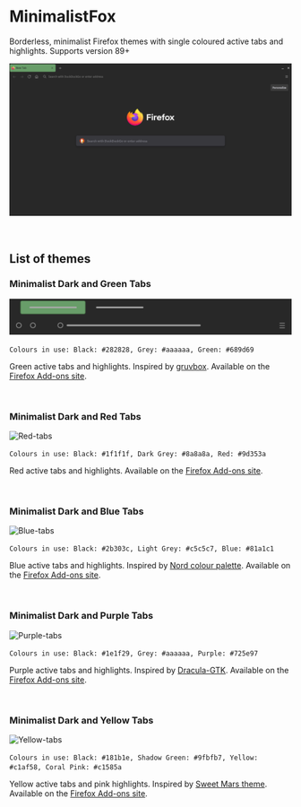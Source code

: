 # MinimalistFox

Borderless, minimalist Firefox themes with single coloured active tabs and highlights. Supports version 89+

![Screenshot](screenshot-main.png)

<br/>

## List of themes

### Minimalist Dark and Green Tabs

![Green-tabs](dark-and-green-tabs/green-tabs.svg)

```Colours in use: Black: #282828, Grey: #aaaaaa, Green: #689d69```

Green active tabs and highlights. Inspired by [gruvbox](https://github.com/morhetz/gruvbox). Available on the [Firefox Add-ons site](https://addons.mozilla.org/en-US/firefox/addon/minimalist-dark-and-green-tabs/).

<br/>

### Minimalist Dark and Red Tabs

![Red-tabs](dark-and-red-tabs/red-tabs.svg)

```Colours in use: Black: #1f1f1f, Dark Grey: #8a8a8a, Red: #9d353a```

Red active tabs and highlights. Available on the [Firefox Add-ons site](https://addons.mozilla.org/en-US/firefox/addon/minimalist-dark-and-red-tabs/).

<br/>

### Minimalist Dark and Blue Tabs

![Blue-tabs](dark-and-blue-tabs/blue-tabs.svg)

```Colours in use: Black: #2b303c, Light Grey: #c5c5c7, Blue: #81a1c1```

Blue active tabs and highlights. Inspired by [Nord colour palette](https://github.com/arcticicestudio/nord). Available on the [Firefox Add-ons site](https://addons.mozilla.org/en-US/firefox/addon/minimalist-dark-and-blue-tabs/).

<br/>

### Minimalist Dark and Purple Tabs

![Purple-tabs](dark-and-purple-tabs/purple-tabs.svg)

```Colours in use: Black: #1e1f29, Grey: #aaaaaa, Purple: #725e97```

Purple active tabs and highlights. Inspired by [Dracula-GTK](https://github.com/dracula/gtk). Available on the [Firefox Add-ons site](https://addons.mozilla.org/en-US/firefox/addon/minimalist-dark-and-purple-tab/).

<br/>

### Minimalist Dark and Yellow Tabs

![Yellow-tabs](dark-and-yellow-tabs/yellow-tabs.svg)

```Colours in use: Black: #181b1e, Shadow Green: #9fbfb7, Yellow: #c1af58, Coral Pink: #c1585a```

Yellow active tabs and pink highlights. Inspired by [Sweet Mars theme](https://github.com/EliverLara/Sweet). Available on the [Firefox Add-ons site](https://addons.mozilla.org/en-US/firefox/addon/minimalist-dark-and-yellow-tab/).

